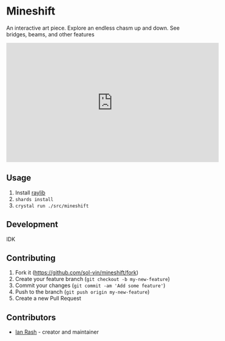 # Mineshift

An interactive art piece. Explore an endless chasm up and down. See bridges, beams, and other features

<iframe width="560" height="315" src="https://www.youtube.com/embed/26PsrWRqvJo" title="YouTube video player" frameborder="0" allow="accelerometer; autoplay; clipboard-write; encrypted-media; gyroscope; picture-in-picture" allowfullscreen></iframe>

## Usage

1. Install [raylib](https://github.com/sol-vin/raylib-cr#installation)
2. `shards install`
3. `crystal run ./src/mineshift`

## Development

IDK

## Contributing

1. Fork it (<https://github.com/sol-vin/mineshift/fork>)
2. Create your feature branch (`git checkout -b my-new-feature`)
3. Commit your changes (`git commit -am 'Add some feature'`)
4. Push to the branch (`git push origin my-new-feature`)
5. Create a new Pull Request

## Contributors

- [Ian Rash](https://github.com/sol-vin) - creator and maintainer
